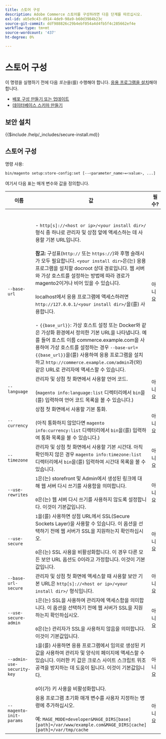 ```yaml
---
title: 스토어 구성
description: Adobe Commerce 스토어를 구성하려면 다음 단계를 따르십시오.
exl-id: ab5e9c43-d914-4de9-98a9-b60d3984b23c
source-git-commit: ddf988826c29b4ebf054a4d4fb5f4c285662ef4e
workflow-type: tm+mt
source-wordcount: '437'
ht-degree: 0%

---
```


# 스토어 구성

이 명령을 실행하기 전에 다음 *또는*&#x200B;을(를) 수행해야 합니다. [응용 프로그램을 설치](../advanced.md)해야 합니다.

* [배포 구성 만들기 또는 업데이트](deployment.md)
* [데이터베이스 스키마 만들기](database.md)

## 보안 설치

{{$include /help/_includes/secure-install.md}}

## 스토어 구성

명령 사용:

```bash
bin/magento setup:store-config:set [--<parameter_name>=<value>, ...]
```

여기서 다음 표는 매개 변수와 값을 정의합니다.

| 이름 | 값 | 필수? |
|--- |--- |--- |
| `--base-url` | <br><br>- `http[s]://<host or ip>/<your install dir>/` 형식 중 하나로 관리자 및 상점 앞에 액세스하는 데 사용할 기본 URL입니다.<br><br>**참고:** 구성표(`http://` 또는 `https://`)와 후행 슬래시가 모두 필요합니다. `<your install dir>`은(는) 응용 프로그램을 설치할 docroot 상대 경로입니다. 웹 서버와 가상 호스트를 설정하는 방법에 따라 경로가 magento2이거나 비어 있을 수 있습니다.<br><br>localhost에서 응용 프로그램에 액세스하려면 `http://127.0.0.1/<your install dir>/`을(를) 사용합니다.<br><br>- `{{base_url}}`: 가상 호스트 설정 또는 Docker와 같은 가상화 환경에서 정의한 기본 URL을 나타냅니다. 예를 들어 호스트 이름 commerce.example.com을 사용하여 가상 호스트를 설정하는 경우 `--base-url={{base_url}}`을(를) 사용하여 응용 프로그램을 설치하고 `http://commerce.example.com/admin`과(와) 같은 URL로 관리자에 액세스할 수 있습니다. | 아니요 |
| `--language` | 관리자 및 상점 첫 화면에서 사용할 언어 코드.<br><br>(`magento info:language:list` 디렉터리에서 `bin`을(를) 입력하여 언어 코드 목록을 볼 수 있습니다.) | 아니요 |
| `--currency` | 상점 첫 화면에서 사용할 기본 통화. <br><br>(아직 통화하지 않았다면 `magento info:currency:list` 디렉터리에서 `bin`을(를) 입력하여 통화 목록을 볼 수 있습니다.) | 아니요 |
| `--timezone` | 관리자 및 상점 첫 화면에서 사용할 기본 시간대. 아직 확인하지 않은 경우 `magento info:timezone:list` 디렉터리에서 `bin`을(를) 입력하여 시간대 목록을 볼 수 있습니다. | 아니요 |
| `--use-rewrites` | `1`은(는) storefront 및 Admin에서 생성된 링크에 대해 웹 서버 다시 쓰기를 사용함을 의미합니다.<br><br>`0`은(는) 웹 서버 다시 쓰기를 사용하지 않도록 설정합니다. 이것이 기본값입니다. | 아니요 |
| `--use-secure` | `1`을(를) 사용하면 상점 URL에서 SSL(Secure Sockets Layer)을 사용할 수 있습니다. 이 옵션을 선택하기 전에 웹 서버가 SSL을 지원하는지 확인하십시오.<br><br>`0`은(는) SSL 사용을 비활성화합니다. 이 경우 다른 모든 보안 URL 옵션도 0이라고 가정합니다. 이것이 기본값입니다. | 아니요 |
| `--base-url-secure` | 관리자 및 상점 첫 화면에 액세스할 때 사용할 보안 기본 URL은 `http[s]://<host or ip>/<your install dir>/` 형식입니다. | 아니요 |
| `--use-secure-admin` | `1`은(는) SSL을 사용하여 관리자에 액세스함을 의미합니다. 이 옵션을 선택하기 전에 웹 서버가 SSL을 지원하는지 확인하십시오.<br><br>`0`은(는) 관리자가 SSL을 사용하지 않음을 의미합니다. 이것이 기본값입니다. | 아니요 |
| `--admin-use-security-key` | `1`을(를) 사용하면 응용 프로그램에서 임의로 생성된 키 값을 사용하여 관리자 및 양식의 페이지에 액세스할 수 있습니다. 이러한 키 값은 크로스 사이트 스크립트 위조 공격을 방지하는 데 도움이 됩니다. 이것이 기본값입니다.<br/><br/>`0`이(가) 키 사용을 비활성화합니다. | 아니요 |
| `--magento-init-params` | 응용 프로그램 초기화 매개 변수를 사용자 지정하는 명령에 추가하십시오.<br/><br/>예: `MAGE_MODE=developer&MAGE_DIRS[base][path]=/var/www/example.com&MAGE_DIRS[cache][path]=/var/tmp/cache` | 아니요 |
